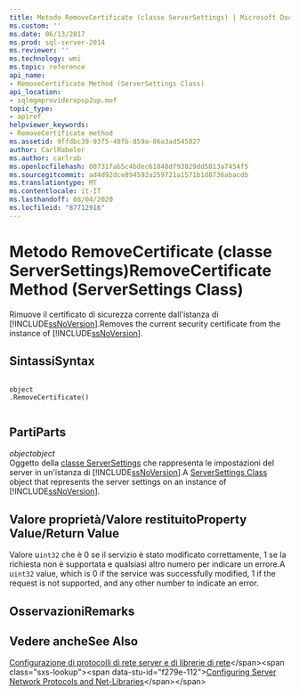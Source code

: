 ```yaml
---
title: Metodo RemoveCertificate (classe ServerSettings) | Microsoft Docs
ms.custom: ''
ms.date: 06/13/2017
ms.prod: sql-server-2014
ms.reviewer: ''
ms.technology: wmi
ms.topic: reference
api_name:
- RemoveCertificate Method (ServerSettings Class)
api_location:
- sqlmgmproviderxpsp2up.mof
topic_type:
- apiref
helpviewer_keywords:
- RemoveCertificate method
ms.assetid: 9ffdbc39-93f5-48fb-859a-86a3ad545827
author: CarlRabeler
ms.author: carlrab
ms.openlocfilehash: 00731fab5c4bdec61848df93829dd5013a7454f5
ms.sourcegitcommit: ad4d92dce894592a259721a1571b1d8736abacdb
ms.translationtype: MT
ms.contentlocale: it-IT
ms.lasthandoff: 08/04/2020
ms.locfileid: "87712916"
---
```

# <a name="removecertificate-method-serversettings-class"></a><span data-ttu-id="f279e-102">Metodo RemoveCertificate (classe ServerSettings)</span><span class="sxs-lookup"><span data-stu-id="f279e-102">RemoveCertificate Method (ServerSettings Class)</span></span>
  <span data-ttu-id="f279e-103">Rimuove il certificato di sicurezza corrente dall'istanza di [!INCLUDE[ssNoVersion](../../../includes/ssnoversion-md.md)].</span><span class="sxs-lookup"><span data-stu-id="f279e-103">Removes the current security certificate from the instance of [!INCLUDE[ssNoVersion](../../../includes/ssnoversion-md.md)].</span></span>  
  
## <a name="syntax"></a><span data-ttu-id="f279e-104">Sintassi</span><span class="sxs-lookup"><span data-stu-id="f279e-104">Syntax</span></span>  
  
```  
  
object  
.RemoveCertificate()  
  
```  
  
## <a name="parts"></a><span data-ttu-id="f279e-105">Parti</span><span class="sxs-lookup"><span data-stu-id="f279e-105">Parts</span></span>  
 <span data-ttu-id="f279e-106">*object*</span><span class="sxs-lookup"><span data-stu-id="f279e-106">*object*</span></span>  
 <span data-ttu-id="f279e-107">Oggetto della [classe ServerSettings](serversettings-class.md) che rappresenta le impostazioni del server in un'istanza di [!INCLUDE[ssNoVersion](../../../includes/ssnoversion-md.md)].</span><span class="sxs-lookup"><span data-stu-id="f279e-107">A [ServerSettings Class](serversettings-class.md) object that represents the server settings on an instance of [!INCLUDE[ssNoVersion](../../../includes/ssnoversion-md.md)].</span></span>  
  
## <a name="property-valuereturn-value"></a><span data-ttu-id="f279e-108">Valore proprietà/Valore restituito</span><span class="sxs-lookup"><span data-stu-id="f279e-108">Property Value/Return Value</span></span>  
 <span data-ttu-id="f279e-109">Valore u`int32` che è 0 se il servizio è stato modificato correttamente, 1 se la richiesta non è supportata e qualsiasi altro numero per indicare un errore.</span><span class="sxs-lookup"><span data-stu-id="f279e-109">A u`int32` value, which is 0 if the service was successfully modified, 1 if the request is not supported, and any other number to indicate an error.</span></span>  
  
## <a name="remarks"></a><span data-ttu-id="f279e-110">Osservazioni</span><span class="sxs-lookup"><span data-stu-id="f279e-110">Remarks</span></span>  
  
## <a name="see-also"></a><span data-ttu-id="f279e-111">Vedere anche</span><span class="sxs-lookup"><span data-stu-id="f279e-111">See Also</span></span>  
 <span data-ttu-id="f279e-112">[Configurazione di protocolli di rete server e di librerie di rete](https://msdn.microsoft.com/library/ms177485\(v=sql.100\).aspx)</span><span class="sxs-lookup"><span data-stu-id="f279e-112">[Configuring Server Network Protocols and Net-Libraries](https://msdn.microsoft.com/library/ms177485\(v=sql.100\).aspx)</span></span>  
  
  

